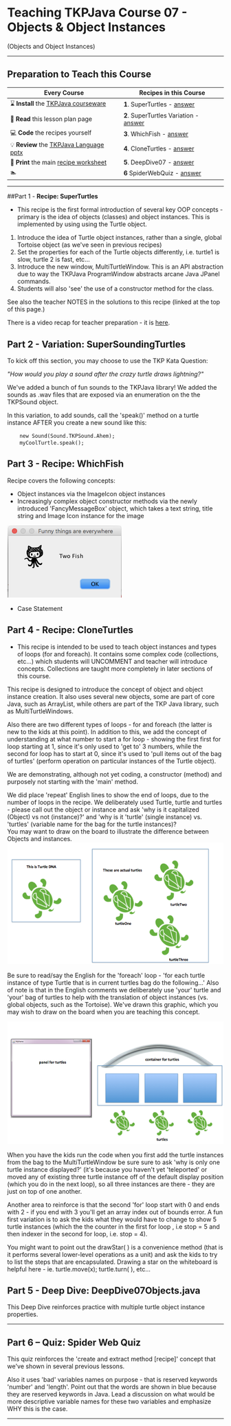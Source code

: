 # Teaching TKPJava Course 07 - Objects & Object Instances
(Objects and Object Instances) 


***
## Preparation to Teach this Course
| Every Course | Recipes in this Course |
|--------------------------------------------|--------------------------------|
|:hourglass: **Install** the [TKPJava courseware](https://github.com/TeachingKidsProgramming/TeachingKidsProgramming.Java#get-started-with-tkp) |  **1**. SuperTurtles - [answer](https://github.com/TeachingKidsProgramming/TeachingKidsProgramming.Source.Java/blob/master/src/main/java/org/teachingkidsprogramming/recipes/completed/section07objects/SuperTurtles.java)|
| :green_book: **Read** this lesson plan page | **2**. SuperTurtles Variation - [answer]( https://github.com/TeachingKidsProgramming/TeachingKidsProgramming.Source.Java/blob/master/src/main/java/org/teachingkidsprogramming/recipes/completed/section07objects/SuperSoundingTurtles.java)|
| :computer: **Code** the recipes yourself |  **3**. WhichFish - [answer](https://github.com/TeachingKidsProgramming/TeachingKidsProgramming.Source.Java/blob/master/src/main/java/org/teachingkidsprogramming/recipes/completed/section07objects/WhichFish.java)|
| :bulb: **Review** the [TKPJava Language pptx](http://www.slideshare.net/lynnlangit/tkpjava-teaching-kids-programming-core-java-langauge-concepts) | **4**. CloneTurtles - [answer](https://github.com/TeachingKidsProgramming/TeachingKidsProgramming.Source.Java/blob/master/src/main/java/org/teachingkidsprogramming/recipes/completed/section07objects/CloneTurtles.java) |
| :fax: **Print** the main [recipe worksheet](https://www.dropbox.com/s/9qwbv48p8lmx4nj/TKP-Worksheets.zip?dl=0) | **5**. DeepDive07 - [answer](https://github.com/TeachingKidsProgramming/TeachingKidsProgramming.Source.Java/blob/master/src/main/java/org/teachingkidsprogramming/recipes/completed/section07objects/DeepDive07Objects.java) |
| :swimmer:  | **6** SpiderWebQuiz - [answer]( https://github.com/TeachingKidsProgramming/TeachingKidsProgramming.Source.Java/blob/master/src/main/java/org/teachingkidsprogramming/recipes/completed/section07objects/SpiderWebQuiz.java) |

***    
##Part 1 - **Recipe: SuperTurtles**

- This recipe is the first formal introduction of several key OOP concepts - primary is the idea of objects (classes) and object instances.  This is implemented by using using the Turtle object. 
1. Introduce the idea of Turtle object instances, rather than a single, global Tortoise object (as we've seen in previous recipes)
2. Set the properties for each of the Turtle objects differently, i.e. turtle1 is slow, turtle 2 is fast, etc...
3. Introduce the new window, MultiTurtleWindow.  This is an API abstraction due to way the TKPJava ProgramWindow abstracts arcane Java JPanel commands.  
4. Students will also 'see' the use of a constructor method for the class.

See also the teacher NOTES in the solutions to this recipe (linked at the top of this page.)

There is a video recap for teacher preparation - it is [here](https://www.youtube.com/watch?v=UHyJ53P972I).

## Part 2 - **Variation: SuperSoundingTurtles**
To kick off this section, you may choose to use the TKP Kata Question:

_"How would you play a sound after the crazy turtle draws lightning?"_

We've added a bunch of fun sounds to the TKPJava library!  We added the sounds as .wav files that are exposed via an enumeration on the the TKPSound object.

In this variation, to add sounds, call the 'speak()' method on a turtle instance AFTER you create a new sound like this:

		new Sound(Sound.TKPSound.Ahem);
        myCoolTurtle.speak();
       

## Part 3 - **Recipe: WhichFish**
Recipe covers the following concepts:
- Object instances via the ImageIcon object instances
- Increasingly complex object constructor methods via the newly introduced 'FancyMessageBox' object, which takes a text string, title string and Image Icon instance for the image

![screen-shot-2015-12-09-at-93157-pm.png](images/screen-shot-2015-12-09-at-93157-pm.png)

- Case Statement

## Part 4 - **Recipe: CloneTurtles**
- This recipe is intended to be used to teach object instances and types of loops (for and foreach).  It contains some complex code (collections, etc...) which students will UNCOMMENT and teacher will introduce concepts.  Collections are taught more completely in later sections of this course.

This recipe is designed to introduce the concept of object and object instance creation.  It also uses several new objects, some are part of core Java, such as ArrayList, while others are part of the TKP Java library, such as MultiTurtleWindows.  

Also there are two different types of loops - for and foreach (the latter is new to the kids at this point).  In addition to this, we add the concept of understanding at what number to start a for loop - showing the first first for loop starting at 1, since it's only used to 'get to' 3 numbers, while the second for loop has to start at 0, since it's used to 'pull items out of the bag of turtles' (perform operation on particular instances of the Turtle object).

We are demonstrating, although not yet coding, a constructor (method) and purposely not starting with the 'main' method.

We did place 'repeat' English lines to show the end of loops, due to the number of loops in the recipe.  We deliberately used Turtle, turtle and turtles - please call out the object or instance and ask 'why is it capitalized (Object) vs not (instance)?' and 'why is it 'turtle' (single instance) vs. 'turtles' (variable name for the bag for the turtle instances)?  
You may want to draw on the board to illustrate the difference between Objects and instances.
![screen-shot-2015-01-17-at-112233-am.png](images/screen-shot-2015-01-17-at-112233-am.png)

Be sure to read/say the English for the 'foreach' loop - 'for each turtle instance of type Turtle that is in current turtles bag do the following...'  Also of note is that in the English comments we deliberately use 'your' turtle and 'your' bag of turtles to help with the translation of object instances (vs. global objects, such as the Tortoise).  We've drawn this graphic, which you may wish to draw on the board when you are teaching this concept.

![screen-shot-2015-01-17-at-111448-am.png](images/screen-shot-2015-01-17-at-111448-am.png)


When you have the kids run the code when you first add the turtle instances from the bag to the MultiTurtleWindow be sure sure to ask 'why is only one turtle instance displayed?' (it's because you haven't yet 'teleported' or moved any of existing three turtle instance off of the default display position (which you do in the next loop), so all three instances are there - they are just on top of one another.

Another area to reinforce is that the second 'for' loop start with 0 and ends with 2 - if you end with 3 you'll get an array index out of bounds error.  A fun first variation is to ask the kids what they would have to change to show 5 turtle instances (which the the counter in the first for loop , i.e stop = 5 and then indexer in the second for loop, i.e. stop = 4).

You might want to point out the drawStar( ) is a convenience method (that is it performs several lower-level operations as a unit) and ask the kids to try to list the steps that are encapsulated.  Drawing a star on the whiteboard is helpful here - ie. turtle.move(x); turtle.turn( ), etc...

## Part 5 - Deep Dive: DeepDive07Objects.java
This Deep Dive reinforces practice with multiple turtle object instance properties.
***
## Part 6 – Quiz: Spider Web Quiz
This quiz reinforces the 'create and extract method [recipe]' concept that we've shown in several previous lessons.  

Also it uses 'bad' variables names on purpose - that is reserved keywords 'number' and 'length'.  Point out that the words are shown in blue because they are reserved keywords in Java.  Lead a discussion on what would be more descriptive variable names for these two variables and emphasize WHY this is the case.


***


